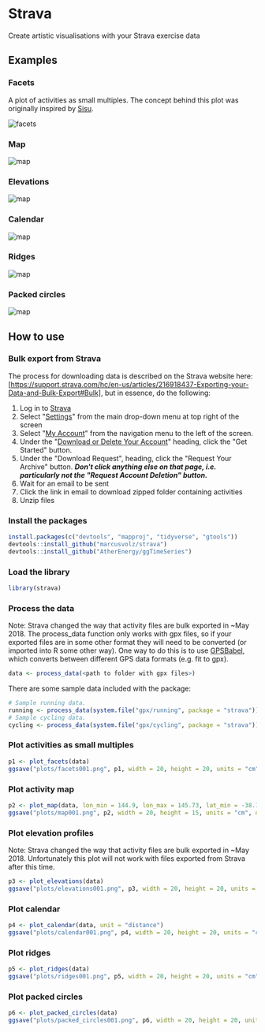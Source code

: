 # Strava

Create artistic visualisations with your Strava exercise data

## Examples

### Facets

A plot of activities as small multiples. The concept behind this plot was originally inspired by [Sisu](https://www.madewithsisu.com/).

![facets](https://github.com/marcusvolz/strava/blob/master/inst/plots/facets001.png "Facets, showing activity outlines")

### Map

![map](https://github.com/marcusvolz/strava/blob/master/inst/plots/map001.png "Map, showing activities on a map")

### Elevations

![map](https://github.com/marcusvolz/strava/blob/master/inst/plots/elevations001.png "Facets, showing elevation profiles")

### Calendar

![map](https://github.com/marcusvolz/strava/blob/master/inst/plots/calendar001.png "Calendar map")

### Ridges

![map](https://github.com/marcusvolz/strava/blob/master/inst/plots/ridges001.png "Ridges")

### Packed circles

![map](https://github.com/marcusvolz/strava/blob/master/inst/plots/circles001.png "Packed circles")

## How to use

### Bulk export from Strava
The process for downloading data is described on the Strava website here: [https://support.strava.com/hc/en-us/articles/216918437-Exporting-your-Data-and-Bulk-Export#Bulk], but in essence, do the following:

1. Log in to [Strava](https://www.strava.com/)
2. Select "[Settings](https://www.strava.com/settings/profile)" from the main drop-down menu at top right of the screen
3. Select "[My Account](https://www.strava.com/account)" from the navigation menu to the left of the screen.
4. Under the "[Download or Delete Your Account](https://www.strava.com/athlete/delete_your_account)" heading, click the "Get Started" button.
5. Under the "Download Request", heading, click the "Request Your Archive" button. ***Don't click anything else on that page, i.e. particularly not the "Request Account Deletion" button.***
6. Wait for an email to be sent
7. Click the link in email to download zipped folder containing activities
8. Unzip files

### Install the packages

```R
install.packages(c("devtools", "mapproj", "tidyverse", "gtools"))
devtools::install_github("marcusvolz/strava")
devtools::install_github("AtherEnergy/ggTimeSeries")
```

### Load the library

```R
library(strava)
```

### Process the data

Note: Strava changed the way that activity files are bulk exported in ~May 2018. The process_data function only works with gpx files, so if your exported files are in some other format they will need to be converted (or imported into R some other way). One way to do this is to use [GPSBabel](https://www.gpsbabel.org/index.html), which converts between different GPS data formats (e.g. fit to gpx).

```R
data <- process_data(<path to folder with gpx files>)
```

There are some sample data included with the package:

```R
# Sample running data.
running <- process_data(system.file("gpx/running", package = "strava"))
# Sample cycling data.
cycling <- process_data(system.file("gpx/cycling", package = "strava"))
```

### Plot activities as small multiples

```R
p1 <- plot_facets(data)
ggsave("plots/facets001.png", p1, width = 20, height = 20, units = "cm")
```

### Plot activity map

```R
p2 <- plot_map(data, lon_min = 144.9, lon_max = 145.73, lat_min = -38.1, lat_max = -37.475)
ggsave("plots/map001.png", p2, width = 20, height = 15, units = "cm", dpi = 600)
```

### Plot elevation profiles

Note: Strava changed the way that activity files are bulk exported in ~May 2018. Unfortunately this plot will not work with files exported from Strava after this time.

```R
p3 <- plot_elevations(data)
ggsave("plots/elevations001.png", p3, width = 20, height = 20, units = "cm")
```

### Plot calendar

```R
p4 <- plot_calendar(data, unit = "distance")
ggsave("plots/calendar001.png", p4, width = 20, height = 20, units = "cm")
```

### Plot ridges

```R
p5 <- plot_ridges(data)
ggsave("plots/ridges001.png", p5, width = 20, height = 20, units = "cm")
```

### Plot packed circles

```R
p6 <- plot_packed_circles(data)
ggsave("plots/packed_circles001.png", p6, width = 20, height = 20, units = "cm")
```
